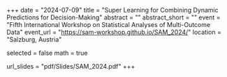 +++
date = "2024-07-09"
title = "Super Learning for Combining Dynamic Predictions for Decision-Making"
abstract = ""
abstract_short = ""
event = "Fifth International Workshop on Statistical Analyses of Multi-Outcome Data"
event_url = "https://sam-workshop.github.io/SAM_2024/"
location = "Salzburg, Austria"

selected = false
math = true

url_slides = "pdf/Slides/SAM_2024.pdf"
+++
